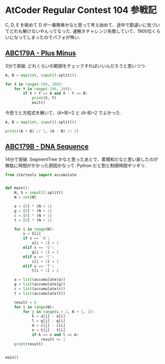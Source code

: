 # AtCoder Regular Contest 104 参戦記

C, D, E を眺めて D が一番簡単かなと思って考え始めて、途中で勘違いに気づいてどれも解けないやんってなった. 速解きチャレンジ失敗していて、1900位くらいになってしまったのでパフォが怖い.

## [ABC179A - Plus Minus](https://atcoder.jp/contests/arc104/tasks/arc104_a)

3分で突破. どれくらいの範囲をチェックすればいいんだろうと思いつつ.

```python
A, B = map(int, input().split())

for X in range(-200, 200):
    for Y in range(-200, 200):
        if X + Y == A and X - Y == B:
            print(X, Y)
            exit()
```

今思うと方程式を解いて、(A+B)÷2 と (A-B)÷2 でよかった.

```python
A, B = map(int, input().split())

print((A + B) // 2, (A - B) // 2)
```

## [ABC179B - DNA Sequence](https://atcoder.jp/contests/arc104/tasks/arc104_b)

14分で突破. SegmentTree かなと思ったあとで、累積和だなと思い直したのが無駄に時間がかかった原因かなって. Python だと割と制限時間ギリギリ.

```python
from itertools import accumulate


def main():
    N, S = input().split()
    N = int(N)

    a = [0] * (N + 1)
    g = [0] * (N + 1)
    c = [0] * (N + 1)
    t = [0] * (N + 1)

    for i in range(N):
        x = S[i]
        if x == 'A':
            a[i + 1] = 1
        elif x == 'G':
            g[i + 1] = 1
        elif x == 'C':
            c[i + 1] = 1
        elif x == 'T':
            t[i + 1] = 1

    a = list(accumulate(a))
    g = list(accumulate(g))
    c = list(accumulate(c))
    t = list(accumulate(t))

    result = 0
    for i in range(N):
        for j in range(i + 2, N + 1, 2):
            k = a[j] - a[i]
            l = g[j] - g[i]
            m = c[j] - c[i]
            n = t[j] - t[i]
            if k == n and l == m:
                result += 1
    print(result)


main()
```
